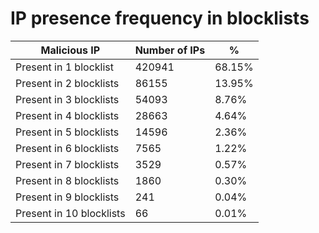 # IP presence frequency in blocklists
| Malicious IP | Number of IPs | % |
|----|----|----|
| Present in 1 blocklist | 420941 | 68.15% |
| Present in 2 blocklists | 86155 | 13.95% |
| Present in 3 blocklists | 54093 | 8.76% |
| Present in 4 blocklists | 28663 | 4.64% |
| Present in 5 blocklists | 14596 | 2.36% |
| Present in 6 blocklists | 7565 | 1.22% |
| Present in 7 blocklists | 3529 | 0.57% |
| Present in 8 blocklists | 1860 | 0.30% |
| Present in 9 blocklists | 241 | 0.04% |
| Present in 10 blocklists | 66 | 0.01% |
